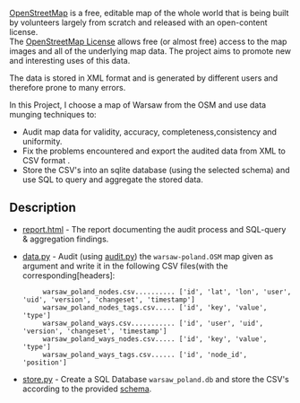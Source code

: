 


[OpenStreetMap](https://www.openstreetmap.org) is a free, editable map of the whole world that is being built by volunteers largely from scratch and released with an open-content license.  
The [OpenStreetMap License](https://www.openstreetmap.org/copyright) allows free (or almost free) access to the map images and all of the underlying map data. The project aims to promote new and interesting uses of this data.

The data is stored in XML format and is generated by different users and therefore prone to many errors.

In this Project, I choose a map of Warsaw from the OSM and use data munging techniques to:

* Audit map data for validity, accuracy, completeness,consistency and uniformity.
* Fix the problems encountered and export the audited data from XML to CSV format .
* Store the CSV's into an sqlite database (using the selected schema) and use SQL to query and aggregate the stored data.



## Description

* [report.html](report.html) - The report documenting the audit process and SQL-query & aggregation findings.

* [data.py](data.py) - Audit (using [audit.py](audit.py)) the `warsaw-poland.OSM` map  given as argument and write it in the following CSV files(with the corresponding[headers]:


		   warsaw_poland_nodes.csv.......... ['id', 'lat', 'lon', 'user', 'uid', 'version', 'changeset', 'timestamp']
		   warsaw_poland_nodes_tags.csv..... ['id', 'key', 'value', 'type']
		   warsaw_poland_ways.csv........... ['id', 'user', 'uid', 'version', 'changeset', 'timestamp']
		   warsaw_poland_ways_nodes.csv..... ['id', 'key', 'value', 'type']
		   warsaw_poland_ways_tags.csv...... ['id', 'node_id', 'position']


 * [store.py](store.py) - Create a SQL Database `warsaw_poland.db` and store the CSV's according to the provided [schema](schema.py).


